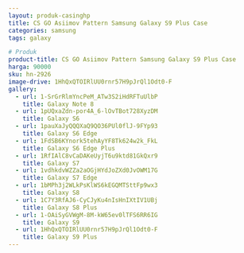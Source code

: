 ```yaml
---
layout: produk-casinghp
title: CS GO Asiimov Pattern Samsung Galaxy S9 Plus Case
categories: samsung
tags: galaxy

# Produk
product-title: CS GO Asiimov Pattern Samsung Galaxy S9 Plus Case
harga: 90000
sku: hn-2926
image-drive: 1HhQxQTOIRlUU0rnr57H9pJrQl1Odt0-F
gallery:
  - url: 1-SrGrRlmYncPeM_ATw3S2iHdRFTuUlbP
    title: Galaxy Note 8
  - url: 1pUQxaZdn-por4A_6-lOvTBot728XyzDM
    title: Galaxy S6
  - url: 1pauXaJyQQQXaQ9QO36PUl0flJ-9FYp93
    title: Galaxy S6 Edge
  - url: 1FdSB6KYnork5tehAyYF8Tk624w2k_FkL
    title: Galaxy S6 Edge Plus
  - url: 1RfIAlC8vCaDAKeUyjT6u9ktd81GkQxr9
    title: Galaxy S7
  - url: 1vdhkdvWZZa2aOGjHYdJoZXd0JvOWM17G
    title: Galaxy S7 Edge
  - url: 1bMPh3j2WLkPsKlWS6kEGQMTSttFp9wx3
    title: Galaxy S8
  - url: 1C7Y3RfAJ6-CyCJyKu4nIsHnIXtIV1UBj
    title: Galaxy S8 Plus
  - url: 1-OAiSyGVWgM-8M-kW65ev0lTFS6RR6IG
    title: Galaxy S9
  - url: 1HhQxQTOIRlUU0rnr57H9pJrQl1Odt0-F
    title: Galaxy S9 Plus
---
```

